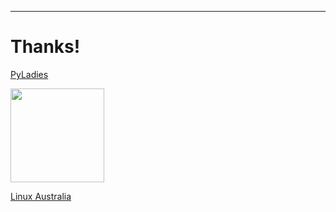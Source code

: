 
----

# Thanks!

[PyLadies](https://www.meetup.com/PyLadies-Melbourne/) 

<img src="resources/images/Pyladies_RoundSticker.png" 
  style="width: 150px"/>



[Linux Australia](https://linux.org.au/)